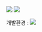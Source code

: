 <img src="https://img.shields.io/badge/ethereum-0094F5?style=for-the-badge&logo=ethereum&logoColor=white">
<img src="https://img.shields.io/badge/solidity-ECD53F?style=for-the-badge&logo=solidity&logoColor=white">

개발환경 : <img src="https://img.shields.io/badge/Remix Ethereum IDE-4D4D4D?&logoColor=white">
